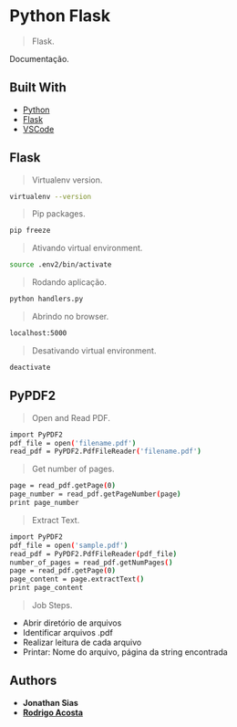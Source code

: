 # Python Flask
> Flask.

Documentação.

## Built With

* [Python]()
* [Flask]()
* [VSCode]()

## Flask

> Virtualenv version.

```sh
virtualenv --version
```

> Pip packages.

```sh
pip freeze
```

> Ativando virtual environment.

```sh
source .env2/bin/activate
```

> Rodando aplicação.

```sh
python handlers.py
```

> Abrindo no browser.

```sh
localhost:5000
```

> Desativando virtual environment.

```sh
deactivate
```

## PyPDF2

> Open and Read PDF.

```sh
import PyPDF2
pdf_file = open('filename.pdf')
read_pdf = PyPDF2.PdfFileReader('filename.pdf')
```

> Get number of pages.

```sh
page = read_pdf.getPage(0)
page_number = read_pdf.getPageNumber(page)
print page_number
```
> Extract Text.

```sh
import PyPDF2
pdf_file = open('sample.pdf')
read_pdf = PyPDF2.PdfFileReader(pdf_file)
number_of_pages = read_pdf.getNumPages()
page = read_pdf.getPage(0)
page_content = page.extractText()
print page_content
```
> Job Steps.

* Abrir diretório de arquivos
* Identificar arquivos .pdf
* Realizar leitura de cada arquivo
* Printar: Nome do arquivo, página da string encontrada

## Authors

* **Jonathan Sias** 
* **[Rodrigo Acosta](github.com/RodrigoAcosta)**
